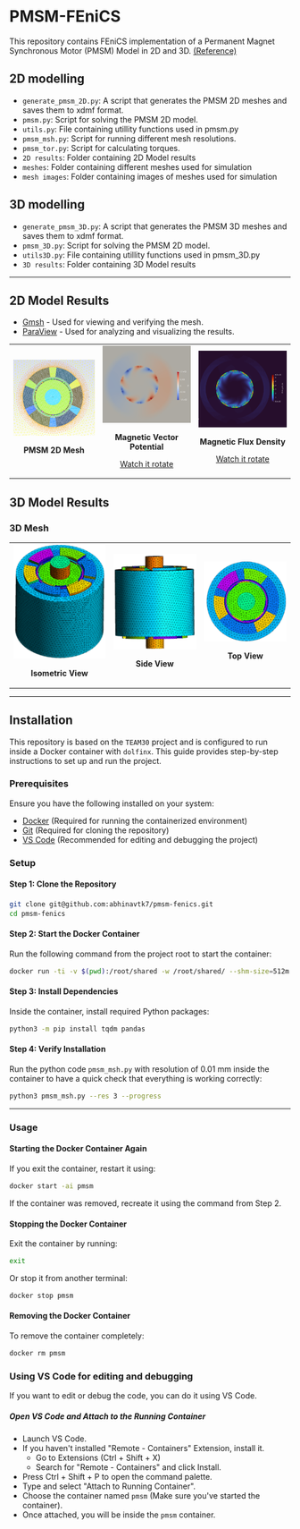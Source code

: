 # PMSM-FEniCS

This repository contains FEniCS implementation of a Permanent Magnet Synchronous Motor (PMSM) Model in 2D and 3D. [(Reference)](https://doi.org/10.1016/j.finel.2022.103755)

## 2D modelling

- `generate_pmsm_2D.py`: A script that generates the PMSM 2D meshes and saves them to xdmf format. 
- `pmsm.py`: Script for solving the PMSM 2D model.  
- `utils.py`: File containing utillity functions used in pmsm.py
- `pmsm_msh.py`: Script for running different mesh resolutions. 
- `pmsm_tor.py`: Script for calculating torques. 
- `2D results`: Folder containing 2D Model results
- `meshes`: Folder containing different meshes used for simulation
- `mesh images`: Folder containing images of meshes used for simulation

## 3D modelling

- `generate_pmsm_3D.py`: A script that generates the PMSM 3D meshes and saves them to xdmf format. 
- `pmsm_3D.py`: Script for solving the PMSM 2D model.
- `utils3D.py`: File containing utillity functions used in pmsm_3D.py
- `3D results`: Folder containing 3D Model results
---
## 2D Model Results
- [Gmsh](https://gmsh.info/) - Used for viewing and verifying the mesh.
- [ParaView](https://www.paraview.org/) - Used for analyzing and visualizing the results.
<table>
  <tr>
    <td align="center">
      <a href="./meshes/mesh%20screenshots/2D%20mesh%20-%20res%200.001.png">
        <img src="./meshes/mesh%20screenshots/2D%20mesh%20-%20res%200.001.png" alt="PMSM 2D Mesh" width="300">
      </a>
      <p><b>PMSM 2D Mesh</b></p>
    </td>
    <td align="center">
      <a href="./2D%20results/PMSM2D_Az.png">
        <img src="./2D%20results/PMSM2D_Az.png" alt="Magnetic Vector Potential" width="300">
      </a>
      <p><b>Magnetic Vector Potential</b></p>
      <p><a href="https://drive.google.com/file/d/1GrcKroc-dno4-W_8fjqnpYRnWG8lCafS/view?usp=sharing">Watch it rotate</a></p>
    </td>
    <td align="center">
      <a href="./2D%20results/PMSM2D_B.png">
        <img src="./2D%20results/PMSM2D_B.png" alt="Magnetic Flux Density" width="300">
      </a>
      <p><b>Magnetic Flux Density</b></p>
      <p><a href="https://drive.google.com/file/d/1d07aff6dNZa5njJSuvVtAdGsNQwggtUH/view?usp=sharing">Watch it rotate</a></p>
    </td>
  </tr>
</table>

## 3D Model Results
### 3D Mesh
<table>
  <tr>
    <td align="center">
      <a href="./meshes/mesh%20screenshots/3D_mesh_1.png">
        <img src="./meshes/mesh%20screenshots/3D_mesh_1.png" alt="PMSM 3D Mesh" width="300">
      </a>
      <p><b>Isometric View</b></p>
    </td>
    <td align="center">
      <a href="./meshes/mesh%20screenshots/3D_mesh_2.png">
        <img src="./meshes/mesh%20screenshots/3D_mesh_2.png" alt="PMSM 3D Mesh" width="300">
      </a>
      <p><b>Side View</b></p>
    </td>
    <td align="center">
      <a href="./meshes/mesh%20screenshots/3D_mesh_3.png">
        <img src="./meshes/mesh%20screenshots/3D_mesh_3.png" alt="PMSM 3D Mesh" width="300">
      </a>
      <p><b>Top View</b></p>
    </td>
  </tr>
</table>

***
## Installation
This repository is based on the `TEAM30` project and is configured to run inside a Docker container with `dolfinx`. This guide provides step-by-step instructions to set up and run the project.


### **Prerequisites**

Ensure you have the following installed on your system:

- [Docker](https://docs.docker.com/get-docker/) (Required for running the containerized environment)
- [Git](https://git-scm.com/downloads) (Required for cloning the repository)
- [VS Code](https://code.visualstudio.com/download) (Recommended for editing and debugging the project)

### **Setup**

#### **Step 1: Clone the Repository**
```bash
git clone git@github.com:abhinavtk7/pmsm-fenics.git
cd pmsm-fenics
```

#### **Step 2: Start the Docker Container**
Run the following command from the project root to start the container:
```bash
docker run -ti -v $(pwd):/root/shared -w /root/shared/ --shm-size=512m --name=pmsm ghcr.io/fenics/dolfinx/dolfinx:v0.7.0
```

#### **Step 3: Install Dependencies**
Inside the container, install required Python packages:
```bash
python3 -m pip install tqdm pandas
```

#### **Step 4: Verify Installation**
Run the python code `pmsm_msh.py` with resolution of 0.01 mm inside the container to have a quick check that everything is working correctly:
```bash
python3 pmsm_msh.py --res 3 --progress
```
---
### **Usage**
#### **Starting the Docker Container Again**
If you exit the container, restart it using:
```bash
docker start -ai pmsm
```
If the container was removed, recreate it using the command from Step 2.
#### **Stopping the Docker Container**
Exit the container by running:
```bash
exit
```
Or stop it from another terminal:
```bash
docker stop pmsm
```
#### **Removing the Docker Container**
To remove the container completely:
```bash
docker rm pmsm
```
### **Using VS Code for editing and debugging**
If you want to edit or debug the code, you can do it using VS Code.
##### **Open VS Code and Attach to the Running Container**
- Launch VS Code.
- If you haven't installed "Remote - Containers" Extension, install it.
  - Go to Extensions (Ctrl + Shift + X)
  - Search for "Remote - Containers" and click Install. 
- Press Ctrl + Shift + P to open the command palette.
- Type and select "Attach to Running Container".
- Choose the container named `pmsm` (Make sure you've started the container).
- Once attached, you will be inside the `pmsm` container.
